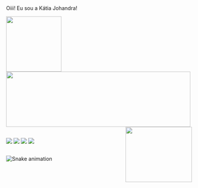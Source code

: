 ## 

Oiii! Eu sou a Kátia Johandra!

<div>
  <a href= "https://github.com/KatiaJohandra">
  <img height="150em" src="https://github-readme-stats.vercel.app/api?username=KatiaJohandra&show_icons=true&theme=radical&include_all_commits=true&count_private=true"/>
  <img width="500em" height="150em" src="https://github-readme-stats.vercel.app/api/top-langs/?username=KatiaJohandra&layout=compact&langs_count=7&theme=radical"/>
  <img align="right" width="180" height="150" src="https://media.giphy.com/media/LjZnoNg5UIDuw/giphy.gif"
</div>
    
  ##
 
<div> 
  <a href="https://www.instagram.com/katiajohandra" target="_blank"><img src="https://img.shields.io/badge/-Instagram-%23E4405F?style=for-the-badge&logo=instagram&logoColor=white" target="_blank"></a>
 <a href="https://discord.gg/9Z4k4y92AT" target="_blank"><img src="https://img.shields.io/badge/Discord-7289DA?style=for-the-badge&logo=discord&logoColor=white" target="_blank"></a> 
  <a href = "mailto:katiajohandra@gmail.com"><img src="https://img.shields.io/badge/-Gmail-%23333?style=for-the-badge&logo=gmail&logoColor=white" target="_blank"></a>
  <a href="https://www.linkedin.com/in/katiajohandra/" target="_blank"><img src="https://img.shields.io/badge/-LinkedIn-%230077B5?style=for-the-badge&logo=linkedin&logoColor=white" target="_blank"></a> 
 
##
##

 ![Snake animation](https://github.com/KatiaJohandra/KatiaJohandra/blob/output/github-contribution-grid-snake.svg)
 
</div>
